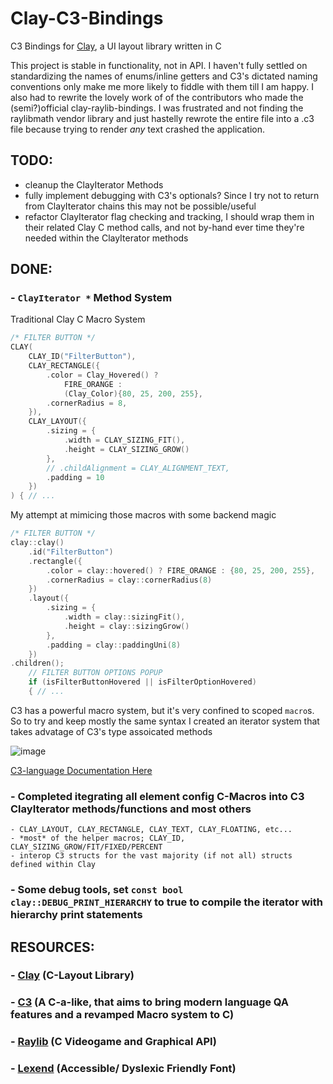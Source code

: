# Clay-C3-Bindings
C3 Bindings for [Clay](https://github.com/nicbarker/clay.git), a UI layout library written in C

This project is stable in functionality, not in API. I haven't fully settled on standardizing the names of enums/inline getters and C3's dictated naming conventions only make me more likely to fiddle with them till I am happy.
I also had to rewrite the lovely work of of the contributors who made the (semi?)official clay-raylib-bindings. I was frustrated and not finding the raylibmath vendor library and just hastelly rewrote the entire file into a .c3 file because trying to render *any* text crashed the application.

## TODO:
- cleanup the ClayIterator Methods
- fully implement debugging with C3's optionals? Since I try not to return from ClayIterator chains this may not be possible/useful
- refactor ClayIterator flag checking and tracking,
    I should wrap them in their related Clay C method calls, and not by-hand ever time they're needed within the ClayIterator methods

## DONE:
### - `ClayIterator *` Method System
Traditional Clay C Macro System

```cpp
/* FILTER BUTTON */
CLAY(
    CLAY_ID("FilterButton"),
    CLAY_RECTANGLE({
        .color = Clay_Hovered() ?  
            FIRE_ORANGE : 
            (Clay_Color){80, 25, 200, 255},
        .cornerRadius = 8,
    }),
    CLAY_LAYOUT({
        .sizing = {
            .width = CLAY_SIZING_FIT(),
            .height = CLAY_SIZING_GROW()
        },
        // .childAlignment = CLAY_ALIGNMENT_TEXT,
        .padding = 10
    }) 
) { // ...
```

My attempt at mimicing those macros with some backend magic
```cpp
/* FILTER BUTTON */
clay::clay()
    .id("FilterButton")
    .rectangle({
        .color = clay::hovered() ? FIRE_ORANGE : {80, 25, 200, 255},
        .cornerRadius = clay::cornerRadius(8)
    })
    .layout({
        .sizing = {
            .width = clay::sizingFit(),
            .height = clay::sizingGrow()
        },
        .padding = clay::paddingUni(8)
    })
.children();
    // FILTER BUTTON OPTIONS POPUP
    if (isFilterButtonHovered || isFilterOptionHovered)
    { // ...
```

C3 has a powerful macro system, but it's very confined to scoped `macro`s. So to try and keep mostly the same syntax I created an iterator system that takes advatage of C3's type assoicated methods

![image](https://github.com/user-attachments/assets/103aa02c-acee-448b-996a-e13f7b8f078b)

[C3-language Documentation Here](https://c3-lang.org/language-fundamentals/functions/#methods)
### - Completed itegrating all element config C-Macros into C3 ClayIterator methods/functions and most others
    - CLAY_LAYOUT, CLAY_RECTANGLE, CLAY_TEXT, CLAY_FLOATING, etc...
    - *most* of the helper macros; CLAY_ID, CLAY_SIZING_GROW/FIT/FIXED/PERCENT
    - interop C3 structs for the vast majority (if not all) structs defined within Clay
### - Some debug tools, set `const bool clay::DEBUG_PRINT_HIERARCHY` to true to compile the iterator with hierarchy print statements
## RESOURCES:
### - [Clay](https://github.com/nicbarker/clay.git) (C-Layout Library)
### - [C3](https://github.com/c3lang/c3c.git) (A C-a-like, that aims to bring modern language QA features and a revamped Macro system to C)
### - [Raylib](https://github.com/raysan5/raylib.git) (C Videogame and Graphical API)
### - [Lexend](https://github.com/googlefonts/lexend.git) (Accessible/ Dyslexic Friendly Font)

